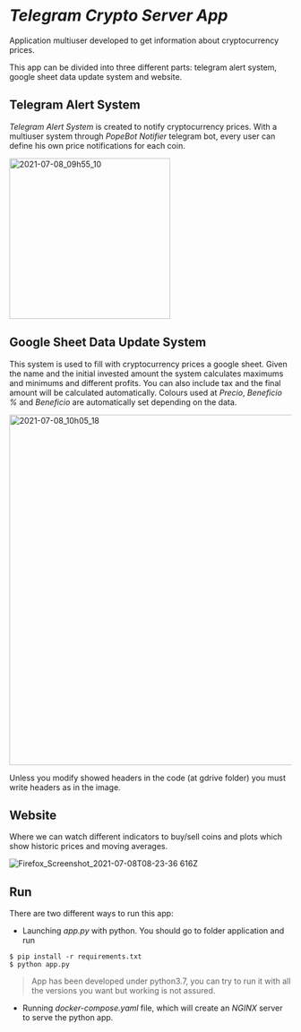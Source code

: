 # ***Telegram Crypto Server App***
Application multiuser developed to get information about cryptocurrency prices.

This app can be divided into three different parts: telegram alert system, google sheet data update system and website.

## Telegram Alert System
*Telegram Alert System* is created to notify cryptocurrency prices. With a multiuser system through *PopeBot Notifier* telegram bot, every user can define his own price notifications for each coin.

<img width="287" alt="2021-07-08_09h55_10" src="https://user-images.githubusercontent.com/72787344/124884512-a0de9500-dfd2-11eb-84e1-47d61c3f729c.png">

## Google Sheet Data Update System
This system is used to fill with cryptocurrency prices a google sheet. Given the name and the initial invested amount the system calculates maximums and minimums and different profits. You can also include tax and the final amount will be calculated automatically. Colours used at *Precio*, *Beneficio %* and *Beneficio* are automatically set depending on the data.

<img width="626" alt="2021-07-08_10h05_18" src="https://user-images.githubusercontent.com/72787344/124886419-81e10280-dfd4-11eb-872f-388e61d0ba9e.png">
 
 Unless you modify showed headers in the code (at gdrive folder) you must write headers as in the image.

## Website
Where we can watch different indicators to buy/sell coins and plots which show historic prices and moving averages.

![Firefox_Screenshot_2021-07-08T08-23-36 616Z](https://user-images.githubusercontent.com/72787344/124888678-9cb47680-dfd6-11eb-9dff-cc178bc55286.png)


## Run
There are two different ways to run this app:
- Launching *app.py* with python. You should go to folder application and run
```
$ pip install -r requirements.txt
$ python app.py
```
> App has been developed under python3.7, you can try to run it with all the versions you want but working is not assured.
- Running *docker-compose.yaml* file, which will create an *NGINX* server to serve the python app.
